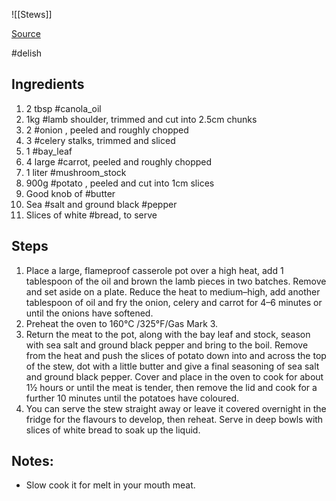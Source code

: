 ![[Stews]]

[Source](https://donalskehan.com/recipes/angies-skehan-family-irish-stew/)

#delish
## Ingredients

1. 2 tbsp #canola_oil 
2. 1kg #lamb shoulder, trimmed and cut into 2.5cm chunks
3. 2 #onion , peeled and roughly chopped
4. 3 #celery stalks, trimmed and sliced
5. 1 #bay_leaf
6. 4 large #carrot, peeled and roughly chopped
7. 1 liter #mushroom_stock 
8. 900g #potato , peeled and cut into 1cm slices
9. Good knob of #butter
10. Sea #salt and ground black #pepper
11. Slices of white #bread, to serve

## Steps

1. Place a large, flameproof casserole pot over a high heat, add 1 tablespoon of the oil and brown the lamb pieces in two batches. Remove and set aside on a plate. Reduce the heat to medium–high, add another tablespoon of oil and fry the onion, celery and carrot for 4–6 minutes or until the onions have softened.
2. Preheat the oven to 160°C /325°F/Gas Mark 3.
3. Return the meat to the pot, along with the bay leaf and stock, season with sea salt and ground black pepper and bring to the boil. Remove from the heat and push the slices of potato down into and across the top of the stew, dot with a little butter and give a final seasoning of sea salt and ground black pepper. Cover and place in the oven to cook for about 1½ hours or until the meat is tender, then remove the lid and cook for a further 10 minutes until the potatoes have coloured.
4. You can serve the stew straight away or leave it covered overnight in the fridge for the flavours to develop, then reheat. Serve in deep bowls with slices of white bread to soak up the liquid.

## Notes:

* Slow cook it for melt in your mouth meat.
